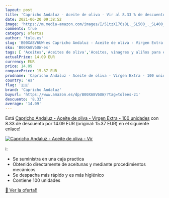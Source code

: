 ```yaml
---
layout: post
title: 'Capricho Andaluz - Aceite de oliva - Vir al 8.33 % de descuento'
date: 2021-06-20 09:38:52
image: 'https://m.media-amazon.com/images/I/51tzX176s8L._SL500_._SL400_.jpg'
comments: true
category: ofertas
author: 'tole.es'
slug: 'B00XA8V6UW-es Capricho Andaluz - Aceite de oliva - Virgen Extra - 100...'
sku: 'B00XA8V6UW-es'
tags: [ 'Aceites','Aceites de oliva','Aceites, vinagres y aliños para ensalada','Alimentación y bebidas','aceite','capricho andaluz','de','extra','oliva','virgen', ]
actualPrice: 14.09 EUR
currency: EUR
price: 14.09
comparePrice: 15.37 EUR
prodname: 'Capricho Andaluz - Aceite de oliva - Virgen Extra - 100 unidades'
country: 'es'
flag: '🇪🇸'
brand: 'Capricho Andaluz'
buyurl: 'https://www.amazon.es/dp/B00XA8V6UW/?tag=tolees-21'
descuento: '8.33'
average: '14.09'
---
```


Está [Capricho Andaluz - Aceite de oliva - Virgen Extra - 100 unidades](https://www.amazon.es/dp/B00XA8V6UW/?tag=tolees-21) con 8.33 de descuento por 14.09 EUR (original: 15.37 EUR) en el siguiente enlace!

[![Capricho Andaluz - Aceite de oliva - Vir](https://m.media-amazon.com/images/I/51tzX176s8L._SL500_._SL400_.jpg)](https://www.amazon.es/dp/B00XA8V6UW/?tag=tolees-21)

ℹ️:

- Se suministra en una caja practica
- Obtenido directamente de aceitunas y mediante procedimientos mecánicos
- Se despacha más rápido y es más higiénico
- Contiene 100 unidades

[🛒 Ver la oferta!!](https://www.amazon.es/dp/B00XA8V6UW/?tag=tolees-21)
